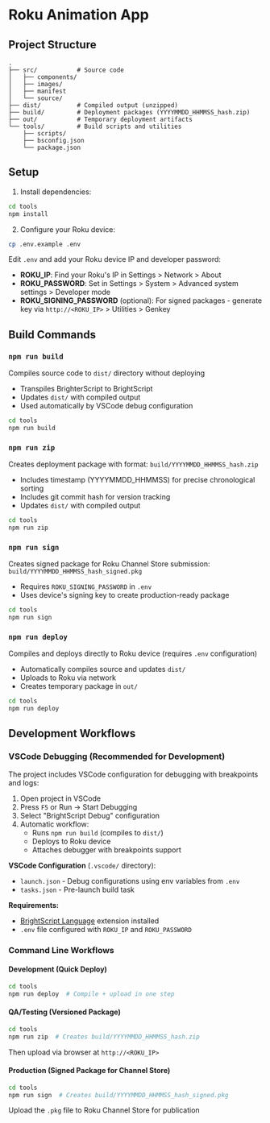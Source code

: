 # Roku Animation App

## Project Structure

```
.
├── src/           # Source code
│   ├── components/
│   ├── images/
│   ├── manifest
│   └── source/
├── dist/          # Compiled output (unzipped)
├── build/         # Deployment packages (YYYYMMDD_HHMMSS_hash.zip)
├── out/           # Temporary deployment artifacts
└── tools/         # Build scripts and utilities
    ├── scripts/
    ├── bsconfig.json
    └── package.json
```

## Setup

1. Install dependencies:
```bash
cd tools
npm install
```

2. Configure your Roku device:
```bash
cp .env.example .env
```

Edit `.env` and add your Roku device IP and developer password:
- **ROKU_IP**: Find your Roku's IP in Settings > Network > About
- **ROKU_PASSWORD**: Set in Settings > System > Advanced system settings > Developer mode
- **ROKU_SIGNING_PASSWORD** (optional): For signed packages - generate key via `http://<ROKU_IP>` > Utilities > Genkey

## Build Commands

### `npm run build`
Compiles source code to `dist/` directory without deploying
- Transpiles BrighterScript to BrightScript
- Updates `dist/` with compiled output
- Used automatically by VSCode debug configuration
```bash
cd tools
npm run build
```

### `npm run zip`
Creates deployment package with format: `build/YYYYMMDD_HHMMSS_hash.zip`
- Includes timestamp (YYYYMMDD_HHMMSS) for precise chronological sorting
- Includes git commit hash for version tracking
- Updates `dist/` with compiled output
```bash
cd tools
npm run zip
```

### `npm run sign`
Creates signed package for Roku Channel Store submission: `build/YYYYMMDD_HHMMSS_hash_signed.pkg`
- Requires `ROKU_SIGNING_PASSWORD` in `.env`
- Uses device's signing key to create production-ready package
```bash
cd tools
npm run sign
```

### `npm run deploy`
Compiles and deploys directly to Roku device (requires `.env` configuration)
- Automatically compiles source and updates `dist/`
- Uploads to Roku via network
- Creates temporary package in `out/`
```bash
cd tools
npm run deploy
```

## Development Workflows

### VSCode Debugging (Recommended for Development)
The project includes VSCode configuration for debugging with breakpoints and logs:

1. Open project in VSCode
2. Press `F5` or Run → Start Debugging
3. Select "BrightScript Debug" configuration
4. Automatic workflow:
   - Runs `npm run build` (compiles to `dist/`)
   - Deploys to Roku device
   - Attaches debugger with breakpoints support

**VSCode Configuration** (`.vscode/` directory):
- `launch.json` - Debug configurations using env variables from `.env`
- `tasks.json` - Pre-launch build task

**Requirements:**
- [BrightScript Language](https://marketplace.visualstudio.com/items?itemName=RokuCommunity.brightscript) extension installed
- `.env` file configured with `ROKU_IP` and `ROKU_PASSWORD`

### Command Line Workflows

#### Development (Quick Deploy)
```bash
cd tools
npm run deploy  # Compile + upload in one step
```

#### QA/Testing (Versioned Package)
```bash
cd tools
npm run zip  # Creates build/YYYYMMDD_HHMMSS_hash.zip
```
Then upload via browser at `http://<ROKU_IP>`

#### Production (Signed Package for Channel Store)
```bash
cd tools
npm run sign  # Creates build/YYYYMMDD_HHMMSS_hash_signed.pkg
```
Upload the `.pkg` file to Roku Channel Store for publication
